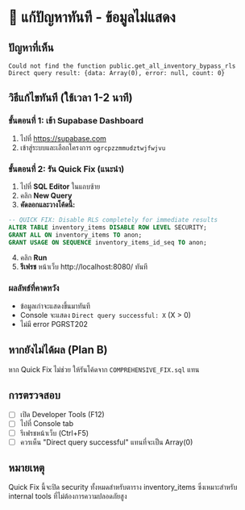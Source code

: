# 🚨 แก้ปัญหาทันที - ข้อมูลไม่แสดง

## ปัญหาที่เห็น
```
Could not find the function public.get_all_inventory_bypass_rls
Direct query result: {data: Array(0), error: null, count: 0}
```

## วิธีแก้ไขทันที (ใช้เวลา 1-2 นาที)

### ขั้นตอนที่ 1: เข้า Supabase Dashboard
1. ไปที่ https://supabase.com
2. เข้าสู่ระบบและเลือกโครงการ `ogrcpzzmmudztwjfwjvu`

### ขั้นตอนที่ 2: รัน Quick Fix (แนะนำ)
1. ไปที่ **SQL Editor** ในแถบซ้าย
2. คลิก **New Query**
3. **คัดลอกและวางโค้ดนี้:**

```sql
-- QUICK FIX: Disable RLS completely for immediate results
ALTER TABLE inventory_items DISABLE ROW LEVEL SECURITY;
GRANT ALL ON inventory_items TO anon;
GRANT USAGE ON SEQUENCE inventory_items_id_seq TO anon;
```

4. คลิก **Run**
5. **รีเฟรช** หน้าเว็บ http://localhost:8080/ ทันที

### ผลลัพธ์ที่คาดหวัง
- ข้อมูลเก่าจะแสดงขึ้นมาทันที
- Console จะแสดง `Direct query successful: X` (X > 0)
- ไม่มี error PGRST202

## หากยังไม่ได้ผล (Plan B)
หาก Quick Fix ไม่ช่วย ให้รันโค้ดจาก `COMPREHENSIVE_FIX.sql` แทน

## การตรวจสอบ
- [ ] เปิด Developer Tools (F12)
- [ ] ไปที่ Console tab
- [ ] รีเฟรชหน้าเว็บ (Ctrl+F5)
- [ ] ควรเห็น "Direct query successful" แทนที่จะเป็น Array(0)

## หมายเหตุ
Quick Fix นี้จะปิด security ทั้งหมดสำหรับตาราง inventory_items ซึ่งเหมาะสำหรับ internal tools ที่ไม่ต้องการความปลอดภัยสูง